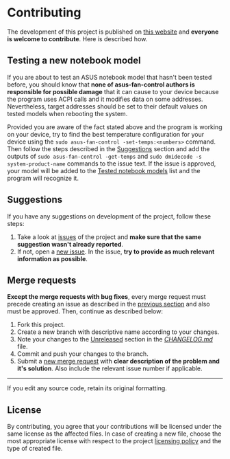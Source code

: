 # Contributing

The development of this project is published on [this website](https://gitlab.com/dominiksalvet/asus-fan-control) and **everyone is welcome to contribute**. Here is described how.

## Testing a new notebook model

If you are about to test an ASUS notebook model that hasn't been tested before, you should know that **none of asus-fan-control authors is responsible for possible damage** that it can cause to your device because the program uses ACPI calls and it modifies data on some addresses. Nevertheless, target addresses should be set to their default values on tested models when rebooting the system.

Provided you are aware of the fact stated above and the program is working on your device, try to find the best temperature configuration for your device using the `sudo asus-fan-control -set-temps:<numbers>` command. Then follow the steps described in the [Suggestions](#suggestions) section and add the outputs of `sudo asus-fan-control -get-temps` and `sudo dmidecode -s system-product-name` commands to the issue text. If the issue is approved, your model will be added to the [Tested notebook models](README.md#tested-notebook-models) list and the program will recognize it.

## Suggestions

If you have any suggestions on development of the project, follow these steps:

1. Take a look at [issues](https://gitlab.com/dominiksalvet/asus-fan-control/issues) of the project and **make sure that the same suggestion wasn't already reported**.
2. If not, open a [new issue](https://gitlab.com/dominiksalvet/asus-fan-control/issues/new). In the issue, **try to provide as much relevant information as possible**.

## Merge requests

**Except the merge requests with bug fixes**, every merge request must precede creating an issue as described in the [previous section](#suggestions) and also must be approved. Then, continue as described below:

1. Fork this project.
2. Create a new branch with descriptive name according to your changes.
3. Note your changes to the [Unreleased](CHANGELOG.md#unreleased) section in the [*CHANGELOG.md*](CHANGELOG.md) file.
4. Commit and push your changes to the branch.
5. Submit a [new merge request](https://gitlab.com/dominiksalvet/asus-fan-control/merge_requests/new) with **clear description of the problem and it's solution**. Also include the relevant issue number if applicable.

---

If you edit any source code, retain its original formatting.

## License

By contributing, you agree that your contributions will be licensed under the same license as the affected files. In case of creating a new file, choose the most appropriate license with respect to the project [licensing policy](README.md#license) and the type of created file.
